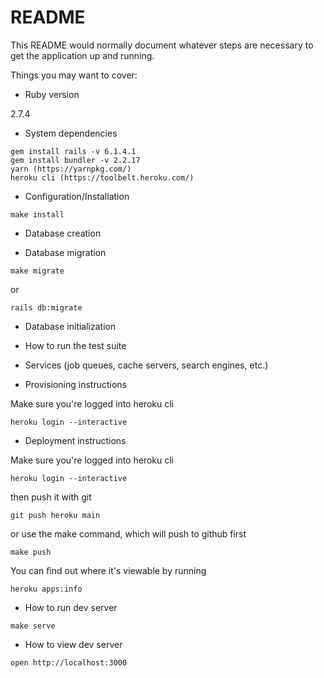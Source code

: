 # README

This README would normally document whatever steps are necessary to get the
application up and running.

Things you may want to cover:

* Ruby version

2.7.4

* System dependencies

```
gem install rails -v 6.1.4.1
gem install bundler -v 2.2.17
yarn (https://yarnpkg.com/)
heroku cli (https://toolbelt.heroku.com/)
````

* Configuration/Installation

```
make install
```

* Database creation

* Database migration

```
make migrate
```

or

```
rails db:migrate
```

* Database initialization

* How to run the test suite

* Services (job queues, cache servers, search engines, etc.)

* Provisioning instructions

Make sure you're logged into heroku cli

```
heroku login --interactive
```

* Deployment instructions

Make sure you're logged into heroku cli

```
heroku login --interactive
```

then push it with git

```
git push heroku main
```

or use the make command, which will push to github first

```
make push
```

You can find out where it's viewable by running

```
heroku apps:info
```

* How to run dev server

```
make serve
```

* How to view dev server

```
open http://localhost:3000
```
